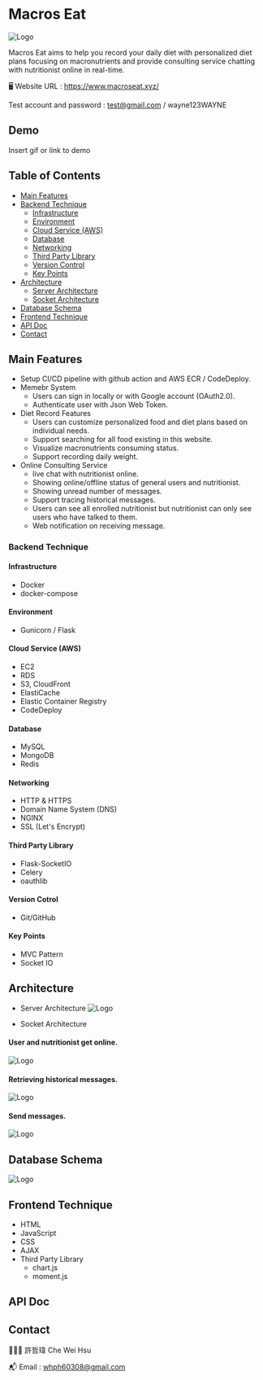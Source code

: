 
# Macros Eat

![Logo](https://d2fbjpv4bzz3d2.cloudfront.net/macroseat_logo.png)

Macros Eat aims to help you record your daily diet with personalized diet plans focusing on macronutrients and provide consulting service chatting with nutritionist online in real-time. 

🖥️ Website URL : https://www.macroseat.xyz/

Test account and password : test@gmail.com / wayne123WAYNE




## Demo

Insert gif or link to demo


## Table of Contents

- [Main Features](#main-features)
- [Backend Technique](#backend-technique)
  - [Infrastructure](#infrastructure)
  - [Environment](#environment)
  - [Cloud Service (AWS)](#cloud-service-(AWS))
  - [Database](#database)
  - [Networking](networking)
  - [Third Party Library](#third-party-library)
  - [Version Control](#version-control)
  - [Key Points](#key-points)
- [Architecture](#Architecture)
  - [Server Architecture](#server-architecture)
  - [Socket Architecture](#socket-architecture)
- [Database Schema](#database-schema)
- [Frontend Technique](#frontend-technique)
- [API Doc](#api-doc)
- [Contact](#contact)


## Main Features

- Setup CI/CD pipeline with github action and AWS ECR / CodeDeploy.
- Memebr System 
  - Users can sign in locally or with Google account (OAuth2.0).
  - Authenticate user with Json Web Token. 
- Diet Record Features
  - Users can customize personalized food and diet plans based on individual needs.
  - Support searching for all food existing in this website.
  - Visualize macronutrients consuming status.
  - Support recording daily weight.
- Online Consulting Service 
  - live chat with nutritionist online.
  - Showing online/offline status of general users and nutritionist.
  - Showing unread number of messages.  
  - Support tracing historical messages.
  - Users can see all enrolled nutritionist but nutritionist can only see users who have talked to them.
  - Web notification on receiving message.
### Backend Technique

#### Infrastructure
- Docker 
- docker-compose 

#### Environment
- Gunicorn / Flask

#### Cloud Service (AWS)
- EC2
- RDS
- S3, CloudFront
- ElastiCache
- Elastic Container Registry
- CodeDeploy

#### Database
- MySQL
- MongoDB
- Redis

#### Networking
- HTTP & HTTPS
- Domain Name System (DNS)
- NGINX
- SSL (Let's Encrypt)

#### Third Party Library
- Flask-SocketIO
- Celery
- oauthlib

#### Version Cotrol
- Git/GitHub

#### Key Points
- MVC Pattern
- Socket IO





## Architecture

- Server Architecture
![Logo](https://d2fbjpv4bzz3d2.cloudfront.net/server_archi.png)

- Socket Architecture

#### User and nutritionist get online.
![Logo](https://d2fbjpv4bzz3d2.cloudfront.net/socket.drawio.png)

#### Retrieving historical messages.
![Logo](https://d2fbjpv4bzz3d2.cloudfront.net/socket2.drawio.png)

#### Send messages.
![Logo](https://d2fbjpv4bzz3d2.cloudfront.net/socket3.drawio.png)




## Database Schema
![Logo](https://d2fbjpv4bzz3d2.cloudfront.net/database.png)
## Frontend Technique

- HTML
- JavaScript
- CSS
- AJAX
- Third Party Library
  - chart.js 
  - moment.js 
## API Doc
## Contact

👨🏻‍💻 許哲瑋 Che Wei Hsu 

📬 Email : whph60308@gmail.com